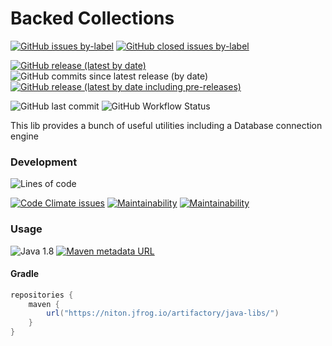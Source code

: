 # Backed Collections

[![GitHub issues by-label](https://img.shields.io/github/issues/nbrugger-tgm/j-util/bug)](https://github.com/nbrugger-tgm/j-util/issues?q=is%3Aopen+is%3Aissue+label%3Abug)
[![GitHub closed issues by-label](https://img.shields.io/github/issues-closed/nbrugger-tgm/j-util/bug)](https://github.com/nbrugger-tgm/j-util/issues?q=is%3Aclosed+is%3Aissue+label%3Abug)

[![GitHub release (latest by date)](https://img.shields.io/github/v/release/nbrugger-tgm/j-util?label=latest%20stable)](https://github.com/nbrugger-tgm/j-util/releases/latest)
![GitHub commits since latest release (by date)](https://img.shields.io/github/commits-since/nbrugger-tgm/j-util/latest)
[![GitHub release (latest by date including pre-releases)](https://img.shields.io/github/v/release/nbrugger-tgm/j-util?include_prereleases&label=latest)](https://github.com/nbrugger-tgm/j-util/releases)

![GitHub last commit](https://img.shields.io/github/last-commit/nbrugger-tgm/j-util)
![GitHub Workflow Status](https://img.shields.io/github/workflow/status/nbrugger-tgm/j-util/Java%20JUnit%20Test%20with%20Gradle)
<br>

This lib provides a bunch of useful utilities including a Database connection engine

### Development

![Lines of code](https://img.shields.io/tokei/lines/github/nbrugger-tgm/j-util)
<br>

[![Code Climate issues](https://img.shields.io/codeclimate/issues/nbrugger-tgm/j-util?label=Code%20Quality%20issues)](https://codeclimate.com/github/nbrugger-tgm/j-util)
[![Maintainability](https://img.shields.io/codeclimate/maintainability/nbrugger-tgm/j-util.svg)](https://codeclimate.com/github/nbrugger-tgm/j-util)
[![Maintainability](https://img.shields.io/codeclimate/maintainability-percentage/nbrugger-tgm/j-util.svg)](https://codeclimate.com/github/nbrugger-tgm/j-util)

### Usage

![Java 1.8](https://img.shields.io/badge/java-1.8-blue)
[![Maven metadata URL](https://img.shields.io/maven-metadata/v?metadataUrl=https%3A%2F%2Fniton.jfrog.io%2Fartifactory%2Fjava-libs%2Fcom%2Fniton%2Futil%2Fmaven-metadata.xml)](https://niton.jfrog.io/ui/repos/tree/General/java-libs%2Fcom%2Fniton%2Futil%2F1.0.0%2Futil-1.0.0.jar)

#### Gradle

```groovy
repositories {
    maven {
        url("https://niton.jfrog.io/artifactory/java-libs/")
    }
}
```